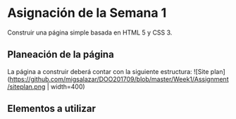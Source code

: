 # Asignación de la Semana 1

Construir una página simple basada en HTML 5 y CSS 3.

## Planeación de la página

La página a construir deberá contar con la siguiente estructura:
![Site plan](https://github.com/migsalazar/DOO201709/blob/master/Week1/Assignment/siteplan.png | width=400)

## Elementos a utilizar

